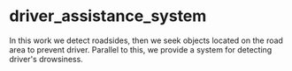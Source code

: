 # driver_assistance_system
In this work we detect roadsides, then we seek objects located on the road area to prevent driver.  Parallel to this, we provide a system for detecting driver's drowsiness.
